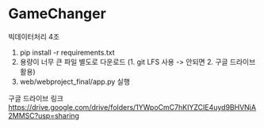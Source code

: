 # GameChanger
빅데이터처리 4조

1. pip install -r requirements.txt
2. 용량이 너무 큰 파일 별도로 다운로드 (1. git LFS 사용 -> 안되면 2. 구글 드라이브 활용)
3. web/webproject_final/app.py 실행

구글 드라이브 링크
https://drive.google.com/drive/folders/1YWpoCmC7hKIYZCIE4uyd9BHVNjA2MMSC?usp=sharing
